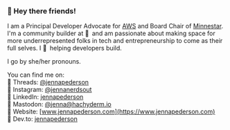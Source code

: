 ### 👋 Hey there friends!

I am a Principal Developer Advocate for [AWS](https://aws.amazon.com/) and Board Chair of [Minnestar](https://minnestar.org). I'm a community builder at :yellow_heart:&ensp;and am passionate about making space for more underrepresented folks in tech and entrepreneurship to come as their full selves. I :yellow_heart:&ensp;helping developers build.

I go by she/her pronouns.

You can find me on:  
🔹 Threads: [@jennapederson](https://www.threads.net/@jennapederson)  
🔹 Instagram: [@jennanerdsout](https://instagram.com/jennanerdsout)  
🔹 LinkedIn: [jennapederson](https://www.linkedin.com/in/jennapederson/)  
🔹 Mastodon: [@jenna@hachyderm.io](https://hachyderm.io/@jenna)  
🔹 Website: [www.jennapederson.com](https://www.jennapederson.com)  
🔹 Dev.to: [jennapederson](https://dev.to/jennapederson)  

<!--
**jennapederson/jennapederson** is a ✨ _special_ ✨ repository because its `README.md` (this file) appears on your GitHub profile.

Here are some ideas to get you started:

- 🔭 I’m currently working on ...
- 🌱 I’m currently learning ...
- 👯 I’m looking to collaborate on ...
- 🤔 I’m looking for help with ...
- 💬 Ask me about ...
- 📫 How to reach me: ...
- 😄 Pronouns: ...
- ⚡ Fun fact: ...
-->
